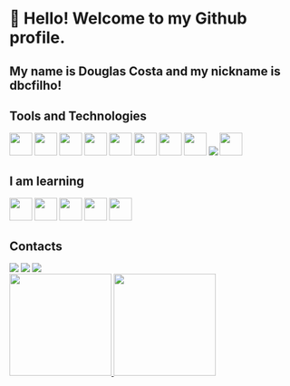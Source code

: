 # 👋 Hello! Welcome to my Github profile.
## My name is Douglas Costa and my nickname is dbcfilho!

## Tools and Technologies

<img loading="lazy" src="https://cdn.jsdelivr.net/gh/devicons/devicon/icons/mysql/mysql-original-wordmark.svg" width="40" height="40"/> <img loading="lazy" src="https://cdn.jsdelivr.net/gh/devicons/devicon/icons/html5/html5-original-wordmark.svg" width="40" height="40"/> <img loading="lazy" src="https://cdn.jsdelivr.net/gh/devicons/devicon/icons/css3/css3-original-wordmark.svg" width="40" height="40"/> <img loading="lazy" src="https://cdn.jsdelivr.net/gh/devicons/devicon/icons/python/python-original-wordmark.svg" width="40" height="40"/> <img loading="lazy" src="https://cdn.jsdelivr.net/gh/devicons/devicon/icons/django/django-plain.svg" width="40" height="40"/> <img loading="lazy" src="https://cdn.jsdelivr.net/gh/devicons/devicon/icons/flask/flask-original.svg" width="40" height="40"/> <img loading="lazy" src="https://cdn.jsdelivr.net/gh/devicons/devicon/icons/linux/linux-original.svg" width="40" height="40"/> <img loading="lazy" 
 src="https://cdn.jsdelivr.net/gh/devicons/devicon/icons/git/git-original-wordmark.svg" width="40" height="40"/> <img src="https://cdn.jsdelivr.net/gh/devicons/devicon/icons/github/github-original-wordmark.svg" /> <img loading="lazy" src="https://cdn.jsdelivr.net/gh/devicons/devicon/icons/github/github-original-wordmark.svg" width="40" height="40"/> 
          
## I am learning

<img  loading="lazy" src="https://cdn.jsdelivr.net/gh/devicons/devicon/icons/javascript/javascript-original.svg" width="40" height="40"/> <img loading="lazy" src="https://cdn.jsdelivr.net/gh/devicons/devicon/icons/ruby/ruby-original-wordmark.svg" width="40" height="40"/> <img loading="lazy" src="https://cdn.jsdelivr.net/gh/devicons/devicon/icons/go/go-original-wordmark.svg" width="40" height="40"/> <img src="https://cdn.jsdelivr.net/gh/devicons/devicon/icons/cplusplus/cplusplus-original.svg" width="40" height="40"/> <img loading="lazy" src="https://cdn.jsdelivr.net/gh/devicons/devicon/icons/csharp/csharp-original.svg" width="40" height="40"/>
          
## Contacts

<div>
<a href="https://www.instagram.com/douglasbcosta_/" target="_blank"><img loading="lazy" src="https://img.shields.io/badge/-Instagram-%23E4405F?style=for-the-badge&logo=instagram&logoColor=white" target="_blank"></a>
<a href = "mailto:dbcfilho01@gmail.com"><img loading="lazy" src="https://img.shields.io/badge/Gmail-D14836?style=for-the-badge&logo=gmail&logoColor=white" target="_blank"></a>
<a href="https://www.linkedin.com/in/dbcfilho/" target="_blank"><img loading="lazy" src="https://img.shields.io/badge/-LinkedIn-%230077B5?style=for-the-badge&logo=linkedin&logoColor=white" target="_blank"></a>   
</div>

<div>
<a href="https://github.com/dbcfilho">
<img loading="lazy" height="180em" src="https://github-readme-stats.vercel.app/api/top-langs/?username=dbcfilho&layout=compact&langs_count=7&theme=dracula"/>
<img loading="lazy" height="180em" src="https://github-readme-stats.vercel.app/api?username=dbcfilho&show_icons=true&theme=dracula&include_all_commits=true&count_private=true"/>
</div>
          
          
          
          
          
          
          
          
